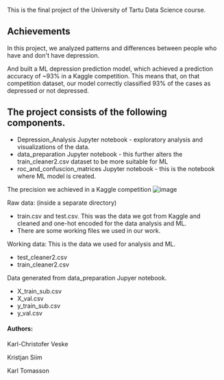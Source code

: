 This is the final project of the University of Tartu Data Science course. 

## Achievements
In this project, we analyzed patterns and differences between people who have and don't have depression. 

And built a ML depression prediction model, which achieved a prediction accuracy of ~93% in a Kaggle competition. This means that, on that competition dataset, our model correctly classified 93% of the cases as depressed or not depressed.

## The project consists of the following components. 
- Depression_Analysis Jupyter notebook -  exploratory analysis and visualizations of the data. 
- data_preparation Jupyter notebook - this further alters the train_cleaner2.csv dataset to be more suitable for ML
- roc_and_confuscion_matrices Jupyter notebook - this is the notebook where ML model is created. 

The precision we achieved in a Kaggle competition
![image](https://github.com/user-attachments/assets/bf648532-71b6-4b38-96d0-82f3f14dc038)

Raw data: (inside a separate directory)
- train.csv and test.csv. This was the data we got from Kaggle and cleaned and one-hot encoded for the data analysis and ML.
- There are some working files we used in our work.  

Working data:
This is the data we used for analysis and ML. 
- test_cleaner2.csv
- train_cleaner2.csv

Data generated from data_preparation Jupyer notebook. 
- X_train_sub.csv
- X_val.csv
- y_train_sub.csv
- y_val.csv

#### Authors:
Karl-Christofer Veske

Kristjan Siim

Karl Tomasson
